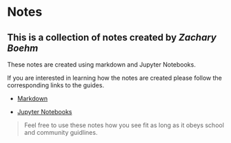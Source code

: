 # Notes
## This is a collection of notes created by *_Zachary Boehm_*

These notes are created using markdown and Jupyter Notebooks.

If you are interested in learning how the notes are created please follow the corresponding links to the guides.

- [Markdown]()

- [Jupyter Notebooks]()

> Feel free to use these notes how you see fit as long as it obeys school and community guidlines.
